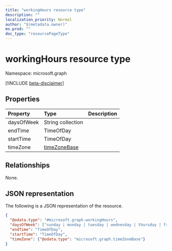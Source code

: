 ```yaml
---
title: "workingHours resource type"
description: ""
localization_priority: Normal
author: "$(metadata.owner)"
ms.prod: ""
doc_type: "resourcePageType"
---
```


# workingHours resource type

Namespace: microsoft.graph

[!INCLUDE [beta-disclaimer](../../includes/beta-disclaimer.md)]

## Properties

| Property   | Type                                         | Description |
| :--------- | :------------------------------------------- | :---------- |
| daysOfWeek | String collection                            |             |
| endTime    | TimeOfDay                                    |             |
| startTime  | TimeOfDay                                    |             |
| timeZone   | [timeZoneBase](../resources/timezonebase.md) |             |

## Relationships

None.

## JSON representation

The following is a JSON representation of the resource.

<!-- {
  "blockType": "resource",
  "@odata.type": "microsoft.graph.workingHours",
}
-->

```json
{
  "@odata.type": "#microsoft.graph.workingHours",
  "daysOfWeek": ["sunday | monday | tuesday | wednesday | thursday | friday | saturday"],
  "endTime": "TimeOfDay",
  "startTime": "TimeOfDay",
  "timeZone": {"@odata.type": "microsoft.graph.timeZoneBase"}
}
```
